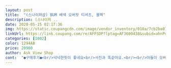 ```yaml
---
layout: post 
title:  "(스나이퍼샵) BUM 배색 오버핏 티셔츠, 블랙" 
description: (스나이퍼 ..
date: 2020-05-15 02:17:36 
img: https://static.coupangcdn.com/image/vendor_inventory/010a/7cb2ba07cb5731946e29fbfb9810f8934b85724ecb2d176a40ae16004e60.jpg 
linkUrl: https://link.coupang.com/re/AFFSDP?lptag=AF3600438&subid=ahnPublicAsk&pageKey=239200323&itemId=760361321&vendorItemId=4918244634&traceid=V0-113-20ea0fb43dcf79b5 
categories: [1002] 
color: 1294AB 
price: 20900 
author: Ask View Shop 
cont:  "●구매후기●<br/>넉넉한핏이 좋네요<br/>사진과 똑같아요.<br/><br/>아들이 오버핏 좋아하는데 이쁘네요.<br/><br/>톡톡한 면 소재라 본가을에 좋겠어요.<br/><br/>" 
---
```

